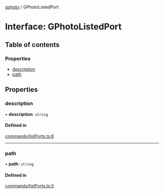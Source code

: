 [gphoto](../API.md) / GPhotoListedPort

# Interface: GPhotoListedPort

## Table of contents

### Properties

- [description](GPhotoListedPort.md#description)
- [path](GPhotoListedPort.md#path)

## Properties

### description

• **description**: `string`

#### Defined in

[commands/listPorts.ts:6](https://github.com/jackcannon/gphoto/blob/737a9c8/src/commands/listPorts.ts#L6)

___

### path

• **path**: `string`

#### Defined in

[commands/listPorts.ts:5](https://github.com/jackcannon/gphoto/blob/737a9c8/src/commands/listPorts.ts#L5)
